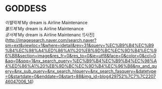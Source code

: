 # GODDESS
_이텔릭체_ My dream is Airline Maintenance  
_볼드체_ My dream is Airline Maintenance  
_궁서체_ My dream is Airline Maintenanc
![사진] (http://imagesearch.naver.com/search.naver?sm=ext&viewloc=1&where=idetail&rev=31&query=%EC%B9%B4%EC%B9%B4%EC%98%A4%ED%86%A1%20%EB%9D%BC%EC%9D%B4%EC%96%B8&section=image&res_fr=0&res_to=0&ie=utf8&face=0&color=0&ccl=0&aq=0&spq=1&nx_search_query=%EC%B9%B4%EC%B9%B4%EC%98%A4%ED%86%A1%20%EB%9D%BC%EC%9D%B4%EC%96%B8&nx_and_query=&nx_sub_query=&nx_search_hlquery=&nx_search_fasquery=&datetype=0&startdate=0&enddate=0&start=88&img_id=blog429752%7C7%7C220746047006_14)
